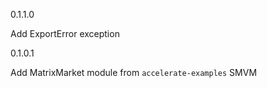 0.1.1.0

Add ExportError exception

0.1.0.1

Add MatrixMarket module from `accelerate-examples` SMVM
